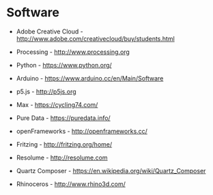 # Software
- Adobe Creative Cloud - http://www.adobe.com/creativecloud/buy/students.html

- Processing - http://www.processing.org
- Python - https://www.python.org/
- Arduino - https://www.arduino.cc/en/Main/Software
- p5.js - http://p5js.org

- Max - https://cycling74.com/
- Pure Data - https://puredata.info/
- openFrameworks - http://openframeworks.cc/

- Fritzing - http://fritzing.org/home/

- Resolume - http://resolume.com

- Quartz Composer - https://en.wikipedia.org/wiki/Quartz_Composer


- Rhinoceros - http://www.rhino3d.com/

